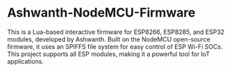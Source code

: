 # Ashwanth-NodeMCU-Firmware
This is a Lua-based interactive firmware for ESP8266, ESP8285, and ESP32 modules, developed by Ashwanth. Built on the NodeMCU open-source firmware, it uses an SPIFFS file system for easy control of ESP Wi-Fi SOCs. This project supports all ESP modules, making it a powerful tool for IoT applications.
